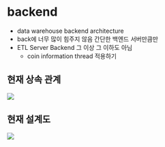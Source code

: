 # backend

+ data warehouse backend architecture
+ back에 너무 많이 힘주지 않음 간단한 백엔드 서버만큼만 
+ ETL Server Backend 그 이상 그 이하도 아님 
  + coin information thread 적용하기 

## 현재 상속 관계
<img src=".img/inheir.png" />

## 현재 설계도 
<img src=".img/1차.png" />
